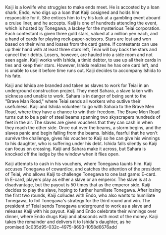 <!-- Kaiji (2009) -->

Kaiji is a lowlife who struggles to make ends meet. He is accosted by a loan shark, Endo, who digs up a loan that Kaiji cosigned and holds him responsible for it. She entices him to try his luck at a gambling event aboard a cruise liner, and he accepts. Kaiji is one of hundreds attending the event, which is hosted by Tonegawa, a lackey for the mysterious Teiai corporation. Each contestant is given three gold stars, valued at a million yen each, and a hand of cards for playing rock-paper-scissors. Stars are lost and won based on their wins and losses from the card game. If contestants can use up their hand with at least three stars left, Teiai will buy back the stars and cancel their debts. Losers, however, are hauled into a side room and not seen again. Kaiji works with Ishida, a timid debtor, to use up all their cards in ties and keep their stars. However, Ishida realizes he has one card left, and is unable to use it before time runs out. Kaiji decides to accompany Ishida to his fate.

Kaiji and Ishida are branded and taken as slaves to work for Teiai in an underground construction project. They meet Sahara, a slave taken with sickness and unable to work. Sahara is in danger of being sent to the "Brave Man Road," where Teiai sends all workers who outlive their usefulness. Kaiji and Ishida volunteer to go with Sahara to the Brave Men Road, where they have a chance to win their freedom. The Brave Men Road turns out to be a pair of steel beams spanning two skyscrapers hundreds of feet in the air. The slaves are given vouchers that they can cash in when they reach the other side. Once out over the beams, a storm begins, and the slaves panic and begin falling from the beams. Ishida, fearful that he won't survive the challenge, gives his voucher to Kaiji so he can give his winnings to his daughter, who is suffering under his debt. Ishida falls silently so Kaiji can focus on crossing. Kaiji and Sahara make it across, but Sahara is knocked off the ledge by the window when it flies open.

Kaiji attempts to cash in his vouchers, where Tonegawa taunts him. Kaiji accuses Tonegawa of cowardice, and catches the attention of the president of Teiai, who allows Kaiji to challenge Tonegawa to one last game: E-card. In E-card, players play as either a slave or an emperor. The slave is at a disadvantage, but the payout is 50 times that as the emperor side. Kaiji decides to play the slave, hoping to further humiliate Tonegawa. After losing the first two rounds, Kaiji colludes with Endo, who also wants to humiliate Tonegawa, to foil Tonegawa's strategy for the third round and win. The president of Teiai sends Tonegawa underground to work as a slave and releases Kaiji with his payout. Kaiji and Endo celebrate their winnings over dinner, where Endo drugs Kaiji and absconds with most of the money. Kaiji takes the remainder and delivers it to Ishida's daughter, as he promised.0c035d95-032c-4975-8693-1058d6676add